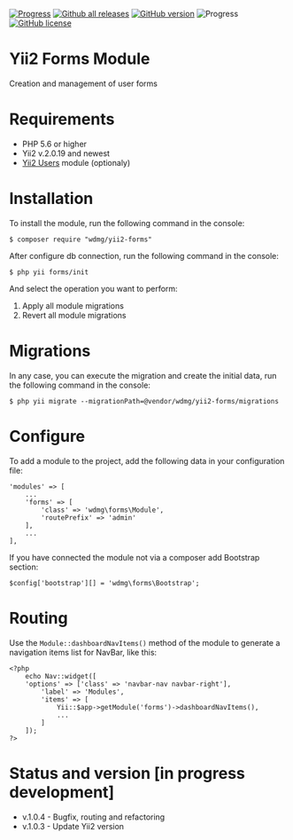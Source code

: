[![Progress](https://img.shields.io/badge/required-Yii2_v2.0.13-blue.svg)](https://packagist.org/packages/yiisoft/yii2) [![Github all releases](https://img.shields.io/github/downloads/wdmg/yii2-forms/total.svg)](https://GitHub.com/wdmg/yii2-forms/releases/) [![GitHub version](https://badge.fury.io/gh/wdmg%2Fyii2-forms.svg)](https://github.com/wdmg/yii2-forms) ![Progress](https://img.shields.io/badge/progress-in_development-red.svg) [![GitHub license](https://img.shields.io/github/license/wdmg/yii2-forms.svg)](https://github.com/wdmg/yii2-forms/blob/master/LICENSE)

# Yii2 Forms Module
Creation and management of user forms

# Requirements 
* PHP 5.6 or higher
* Yii2 v.2.0.19 and newest
* [Yii2 Users](https://github.com/wdmg/yii2-users) module (optionaly)

# Installation
To install the module, run the following command in the console:

`$ composer require "wdmg/yii2-forms"`

After configure db connection, run the following command in the console:

`$ php yii forms/init`

And select the operation you want to perform:
  1) Apply all module migrations
  2) Revert all module migrations

# Migrations
In any case, you can execute the migration and create the initial data, run the following command in the console:

`$ php yii migrate --migrationPath=@vendor/wdmg/yii2-forms/migrations`

# Configure

To add a module to the project, add the following data in your configuration file:

    'modules' => [
        ...
        'forms' => [
            'class' => 'wdmg\forms\Module',
            'routePrefix' => 'admin'
        ],
        ...
    ],

If you have connected the module not via a composer add Bootstrap section:

`
$config['bootstrap'][] = 'wdmg\forms\Bootstrap';
`

# Routing
Use the `Module::dashboardNavItems()` method of the module to generate a navigation items list for NavBar, like this:

    <?php
        echo Nav::widget([
        'options' => ['class' => 'navbar-nav navbar-right'],
            'label' => 'Modules',
            'items' => [
                Yii::$app->getModule('forms')->dashboardNavItems(),
                ...
            ]
        ]);
    ?>


# Status and version [in progress development]
* v.1.0.4 - Bugfix, routing and refactoring
* v.1.0.3 - Update Yii2 version